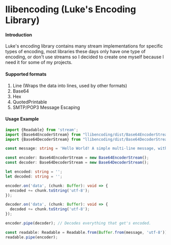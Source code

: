 # llibencoding (Luke's Encoding Library)

#### Introduction

Luke's encoding library contains many stream implementations for specific types of encoding, most libraries these days
only have one type of encoding, or don't use streams so I decided to create one myself because I need it for some of my
projects.

#### Supported formats

1. Line (Wraps the data into lines, used by other formats)
2. Base64
3. Hex
4. QuotedPrintable
5. SMTP/POP3 Message Escaping

#### Usage Example

```ts
import {Readable} from 'stream';
import {Base64EncoderStream} from "llibencoding/dist/Base64EncoderStream";
import {Base64DecoderStream} from "llibencoding/dist/Base64DecoderStream";

const message: string = 'Hello World! A simple multi-line message, with quite some data so it will wrap for sure!';

const encoder: Base64EncoderStream = new Base64EncoderStream();
const decoder: Base64DecoderStream = new Base64DecoderStream();

let encoded: string = '';
let decoded: string = '';

encoder.on('data', (chunk: Buffer): void => {
  encoded += chunk.toString('utf-8');
});

decoder.on('data', (chunk: Buffer): void => {
  decoded += chunk.toString('utf-8');
});

encoder.pipe(decoder); // Decodes everything that get's encoded.

const readable: Readable = Readable.from(Buffer.from(message, 'utf-8'));
readable.pipe(encoder);

```